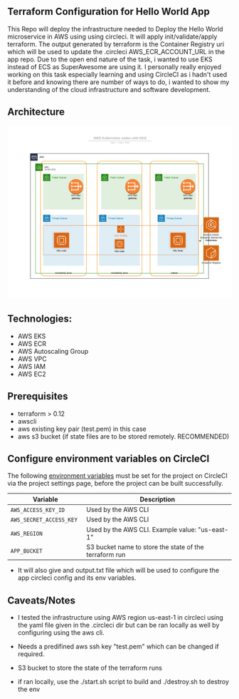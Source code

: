 ## Terraform Configuration for Hello World App
This Repo will deploy the infrastructure needed to Deploy the Hello World microservice in AWS using using circleci. It will apply init/validate/apply terraform. The output generated by terraform is the Container Registry uri which will be used to update the .circleci AWS_ECR_ACCOUNT_URL in the app repo.
Due to the open end nature of the task, i wanted to use EKS instead of ECS as SuperAwesome are using it. I personally really enjoyed working on this task  especially learning and using CircleCI as i hadn't used it before and knowing there are number of ways to do, i wanted to show my understanding of the cloud infrastructure and software development.

## Architecture 

![Architecture](diagram.png)

## Technologies:
- AWS EKS
- AWS ECR
- AWS Autoscaling Group
- AWS VPC
- AWS IAM
- AWS EC2

## Prerequisites

- terraform > 0.12	
- awscli
- aws existing key pair (test.pem) in this case
- aws s3 bucket (if state files are to be stored remotely. RECOMMENDED)


## Configure environment variables on CircleCI
The following [environment variables](https://circleci.com/docs/2.0/env-vars/#setting-an-environment-variable-in-a-project) must be set for the project on CircleCI via the project settings page, before the project can be built successfully.


| Variable                       | Description                                               |
| ------------------------------ | --------------------------------------------------------- |
| `AWS_ACCESS_KEY_ID`            | Used by the AWS CLI                                       |
| `AWS_SECRET_ACCESS_KEY `       | Used by the AWS CLI                                       |
| `AWS_REGION`                   | Used by the AWS CLI. Example value: "us-east-1"           |
| `APP_BUCKET`                   | S3 bucket name to store the state of the terraform run    |

- It will also give and output.txt file which will be used to configure the app circleci config and its env variables.

## Caveats/Notes

- I tested the infrastructure using AWS region us-east-1 in circleci using the yaml file given in the .circleci dir but can be ran locally as well by configuring using the aws cli.

- Needs a predifined aws ssh key "test.pem" which can be changed if required.

- S3 bucket to store the state of the terraform runs

- if ran locally, use the ./start.sh script to build and ./destroy.sh to destroy the env

